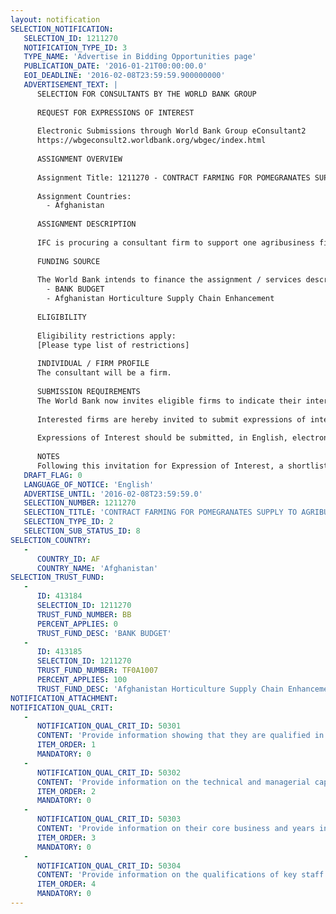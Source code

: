 ```yaml
---
layout: notification
SELECTION_NOTIFICATION: 
   SELECTION_ID: 1211270
   NOTIFICATION_TYPE_ID: 3
   TYPE_NAME: 'Advertise in Bidding Opportunities page'
   PUBLICATION_DATE: '2016-01-21T00:00:00.0'
   EOI_DEADLINE: '2016-02-08T23:59:59.900000000'
   ADVERTISEMENT_TEXT: |
      SELECTION FOR CONSULTANTS BY THE WORLD BANK GROUP
      
      REQUEST FOR EXPRESSIONS OF INTEREST
      
      Electronic Submissions through World Bank Group eConsultant2
      https://wbgeconsult2.worldbank.org/wbgec/index.html
      
      ASSIGNMENT OVERVIEW
      
      Assignment Title: 1211270 - CONTRACT FARMING FOR POMEGRANATES SUPPLY TO AGRIBUSINESS PROCESSING FIRM IN KABUL, AFGHANISTAN
      
      Assignment Countries:
        - Afghanistan
      
      ASSIGNMENT DESCRIPTION
      
      IFC is procuring a consultant firm to support one agribusiness firm in Kabul, Afghanistan on development of contract farming framework, conducting farmer technical assistance, and integrating pomegranates production from farmers into the firms supply chains. The scope of work for the consultant will consist of six separate, but inter-related activities: (1) Lead Agribusiness Firm Needs Assessment; (2) Farmer Mapping, Capacity Assessment and Needs Assessment; (3)Farmer Registration and Farmer Database Development; (4) Development of Customized Contract Farming Guidebook for the agribusiness supply chains; (5)Training the Contract Farming Stakeholders on the contract farming model; & (6) Farmer Technical Assistance and Integrating Farmers into the firms supply chain
      
      FUNDING SOURCE
      
      The World Bank intends to finance the assignment / services described below under the following trust fund(s):
        - BANK BUDGET
        - Afghanistan Horticulture Supply Chain Enhancement
      
      ELIGIBILITY
      
      Eligibility restrictions apply:
      [Please type list of restrictions]
      
      INDIVIDUAL / FIRM PROFILE
      The consultant will be a firm. 
      
      SUBMISSION REQUIREMENTS
      The World Bank now invites eligible firms to indicate their interest in providing the services.  Interested firms must provide information indicating that they are qualified to perform the services (brochures, description of similar assignments, experience in similar conditions, availability of appropriate skills among staff, etc. for firms; CV and cover letter for individuals).  Please note that the total size of all attachments should be less than 5MB.  Consultants may associate to enhance their qualifications.
      
      Interested firms are hereby invited to submit expressions of interest.
      
      Expressions of Interest should be submitted, in English, electronically through World Bank Group eTendering (https://wbgeconsult2.worldbank.org/wbgec/index.html)
      
      NOTES
      Following this invitation for Expression of Interest, a shortlist of qualified firms will be formally invited to submit proposals.  Shortlisting and selection will be subject to the availability of funding.
   DRAFT_FLAG: 0
   LANGUAGE_OF_NOTICE: 'English'
   ADVERTISE_UNTIL: '2016-02-08T23:59:59.0'
   SELECTION_NUMBER: 1211270
   SELECTION_TITLE: 'CONTRACT FARMING FOR POMEGRANATES SUPPLY TO AGRIBUSINESS PROCESSING FIRM IN KABUL, AFGHANISTAN'
   SELECTION_TYPE_ID: 2
   SELECTION_SUB_STATUS_ID: 8
SELECTION_COUNTRY: 
   - 
      COUNTRY_ID: AF
      COUNTRY_NAME: 'Afghanistan'
SELECTION_TRUST_FUND: 
   - 
      ID: 413184
      SELECTION_ID: 1211270
      TRUST_FUND_NUMBER: BB
      PERCENT_APPLIES: 0
      TRUST_FUND_DESC: 'BANK BUDGET'
   - 
      ID: 413185
      SELECTION_ID: 1211270
      TRUST_FUND_NUMBER: TF0A1007
      PERCENT_APPLIES: 100
      TRUST_FUND_DESC: 'Afghanistan Horticulture Supply Chain Enhancement'
NOTIFICATION_ATTACHMENT: 
NOTIFICATION_QUAL_CRIT: 
   - 
      NOTIFICATION_QUAL_CRIT_ID: 50301
      CONTENT: 'Provide information showing that they are qualified in the field of the assignment.'
      ITEM_ORDER: 1
      MANDATORY: 0
   - 
      NOTIFICATION_QUAL_CRIT_ID: 50302
      CONTENT: 'Provide information on the technical and managerial capabilities of the firm.'
      ITEM_ORDER: 2
      MANDATORY: 0
   - 
      NOTIFICATION_QUAL_CRIT_ID: 50303
      CONTENT: 'Provide information on their core business and years in business.'
      ITEM_ORDER: 3
      MANDATORY: 0
   - 
      NOTIFICATION_QUAL_CRIT_ID: 50304
      CONTENT: 'Provide information on the qualifications of key staff.'
      ITEM_ORDER: 4
      MANDATORY: 0
---
```

